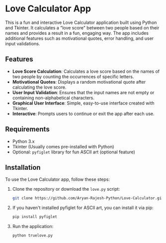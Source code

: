 # Love Calculator App

This is a fun and interactive Love Calculator application built using Python and Tkinter. It calculates a "love score" between two people based on their names and provides a result in a fun, engaging way. The app includes additional features such as motivational quotes, error handling, and user input validations.

## Features

- **Love Score Calculation**: Calculates a love score based on the names of two people by counting the occurrences of specific letters.
- **Motivational Quotes**: Displays a random motivational quote after calculating the love score.
- **User Input Validation**: Ensures that the input names are not empty or containing non-alphabetical characters.
- **Graphical User Interface**: Simple, easy-to-use interface created with Tkinter.
- **Interactive**: Prompts users to continue or exit the app after each use.

## Requirements

- Python 3.x
- Tkinter (Usually comes pre-installed with Python)
- Optional: `pyfiglet` library for fun ASCII art (optional feature)

## Installation

To use the Love Calculator app, follow these steps:

1. Clone the repository or download the `love.py` script:
   
   ```bash
   git clone https://github.com/Aryan-Rajesh-Python/Love-Calculator.git
2. If you haven't installed pyfiglet for ASCII art, you can install it via pip:

   ```bash
   pip install pyfiglet
3. Run the application:

   ```bash
   python truelove.py
